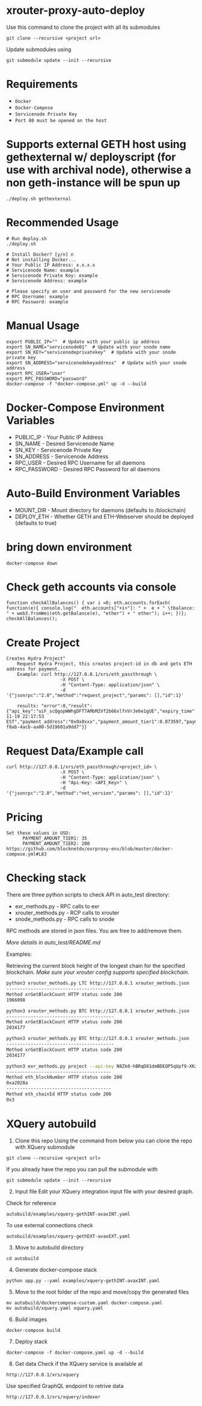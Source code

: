# xrouter-proxy-auto-deploy

Use this command to clone the project with all its submodules

`git clone --recursive <project url>`

Update submodules using 

`git submodule update --init --recursive`

# Requirements
- `Docker`
- `Docker-Compose`
- `Servicenode Private Key`
- `Port 80 must be opened on the host`

# Supports external GETH host using gethexternal w/ deployscript (for use with archival node), otherwise a non geth-instance will be spun up
```
./deploy.sh gethexternal
```

# Recommended Usage
```
# Run deploy.sh
./deploy.sh

# Install Docker? [y/n] n
# Not installing Docker...
# Your Public IP Address: x.x.x.x
# Servicenode Name: example
# Servicenode Private Key: example
# Servicenode Address: example

# Please specify an user and password for the new servicenode
# RPC Username: example
# RPC Password: example
```

# Manual Usage
```
export PUBLIC_IP=""  # Update with your public ip address
export SN_NAME="servicenode01"  # Update with your snode name
export SN_KEY="servicenodeprivatekey"  # Update with your snode private key
export SN_ADDRESS="servicenodekeyaddress"  # Update with your snode address
export RPC_USER="user"
export RPC_PASSWORD="password"
docker-compose -f "docker-compose.yml" up -d --build
```

# Docker-Compose Environment Variables
* PUBLIC_IP - Your Public IP Address
* SN_NAME - Desired Servicenode Name
* SN_KEY - Servicenode Private Key 
* SN_ADDRESS - Servicenode Address
* RPC_USER - Desired RPC Username for all daemons
* RPC_PASSWORD - Desired RPC Password for all daemons

# Auto-Build Environment Variables
* MOUNT_DIR - Mount directory for daemons (defaults to /blockchain)
* DEPLOY_ETH - Whether GETH and ETH-Webserver should be deployed (defaults to true)

# bring down environment
```
docker-compose down
```

# Check geth accounts via console
```
function checkAllBalances() { var i =0; eth.accounts.forEach( function(e){ console.log("  eth.accounts["+i+"]: " +  e + " \tbalance: " + web3.fromWei(eth.getBalance(e), "ether") + " ether"); i++; })}; checkAllBalances();
```

# Create Project
```
Creates Hydra Project"
    Request Hydra Project, this creates project-id in db and gets ETH address for payment.
    Example: curl http://127.0.0.1/xrs/eth_passthrough \
                    -X POST \
                    -H "Content-Type: application/json" \
                    -d '{"jsonrpc":"2.0","method":"request_project","params": [],"id":1}'
                    
    results: "error":0,"result":{"api_key":"uiF_scQgopWWhgDFT7AMbM2Vf2b66xlfnVrJe6e1gUE","expiry_time":"2020-11-19 22:17:53 EST","payment_address":"0x0x0xxx","payment_amount_tier1":0.073597,"payment_amount_tier2":0.420557,"project_id":"85f1641d-f8ab-4acb-aa00-5d19601a9dd7"}}

```

# Request Data/Example call
```
curl http://127.0.0.1/xrs/eth_passthrough/<project_id> \
                    -X POST \
                    -H "Content-Type: application/json" \
                    -H "Api-Key: <API_Key>" \
                    -d '{"jsonrpc":"2.0","method":"net_version","params": [],"id":1}'
```

# Pricing
```
Set these values in USD:
      PAYMENT_AMOUNT_TIER1: 35
      PAYMENT_AMOUNT_TIER2: 200
https://github.com/blocknetdx/exrproxy-env/blob/master/docker-compose.yml#L83
```

# Checking stack

There are three python scripts to check API in auto_test directory:

- exr_methods.py - RPC calls to exr
- xrouter_methods.py - RCP calls to xrouter
- snode_methods.py - RPC calls to snode 

RPC methods are stored in json files. You are free to add/remove them. 

_More details in auto_test/README.md_

Examples: 

Retrieving the current block height of the longest chain for the specified blockchain.
_Make sure your xrouter config supports specified blockchain._ 
```bash 
python3 xrouter_methods.py LTC http://127.0.0.1 xrouter_methods.json 
----------------------------------------
Method xrGetBlockCount HTTP status code 200
1966098

python3 xrouter_methods.py BTC http://127.0.0.1 xrouter_methods.json 
----------------------------------------
Method xrGetBlockCount HTTP status code 200
2034177

python3 xrouter_methods.py BTC http://127.0.0.1 xrouter_methods.json 
----------------------------------------
Method xrGetBlockCount HTTP status code 200
2034177

python3 exr_methods.py project --api-key N8Zk0-hBRqD81dmBDEQP5qUpf9-XKz5eVPcstPkr8C0 --project-id 6228e1ed-1c78-40ca-9813-421d0fdfbfcf  http://127.0.0.1 exr_methods.json
---------------------------------------
Method eth_blockNumber HTTP status code 200
0xa2028a
---------------------------------------
Method eth_chainId HTTP status code 200
0x3
```

# XQuery autobuild
1. Clone this repo
Using the command from below you can clone the repo with XQuery submodule

```
git clone --recursive <project url>
```

If you already have the repo you can pull the submodule with

```
git submodule update --init --recursive
```

2. Input file
Edit your XQuery integration input file with your desired graph. 

Check for reference

```
autobuild/examples/xquery-gethINT-avaxINT.yaml
```

To use external connections check 

```
autobuild/examples/xquery-gethEXT-avaxEXT.yaml
```

3. Move to autobuild directory

```
cd autobuild
```

4. Generate docker-compose stack

```
python app.py --yaml examples/xquery-gethINT-avaxINT.yaml
```

5. Move to the root folder of the repo and move/copy the generated files

```
mv autobuild/dockercompose-custom.yaml docker-compose.yaml
mv autobuild/xquery.yaml xquery.yaml
```

6. Build images

```
docker-compose build
```

7. Deploy stack

```
docker-compose -f docker-compose.yaml up -d --build
```

8. Get data
Check if the XQuery service is available at

```
http://127.0.0.1/xrs/xquery
```

Use specified GraphQL endpoint to retrive data

```
http://127.0.0.1/xrs/xquery/indexer
```

